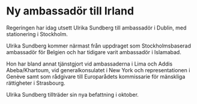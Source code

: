 # Ny ambassadör till Irland

Regeringen har idag utsett Ulrika Sundberg till ambassadör i Dublin, med stationering i Stockholm.


Ulrika Sundberg kommer närmast från uppdraget som Stockholmsbaserad ambassadör för Belgien och har tidigare varit ambassadör i Islamabad.

Hon har bland annat tjänstgjort vid ambassaderna i Lima och Addis Abeba/Khartoum, vid generalkonsulatet i New York och representationen i Genève samt som rådgivare till Europarådets kommissarie för mänskliga rättigheter i Strasbourg.

Ulrika Sundberg tillträder sin nya befattning i oktober.
